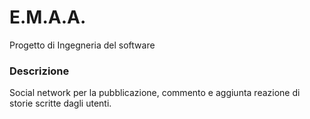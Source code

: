# E.M.A.A.
Progetto di Ingegneria del software

### Descrizione
Social network per la pubblicazione, commento e aggiunta reazione di storie scritte dagli utenti.

